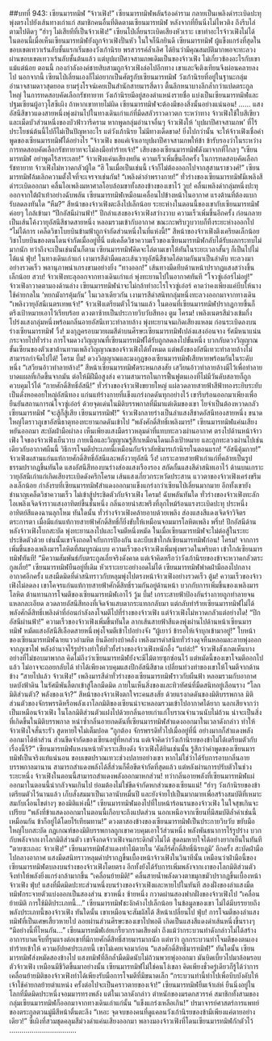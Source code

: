 ##บทที่ 943: เซียนมารทมิฬ
“จ้าวเฟิง!”
เซียนมารทมิฬพลันร้องคำราม กลายเป็นเพลิงดำระเบิดปะทุ พุ่งตรงไปยังเส้นทางเก่าแก่ สมาชิกคนอื่นที่ติดตามเซียนมารทมิฬ หลังจากที่ยืนนิ่งไม่ไหวติง ถึงรีบไล่ตามไปติดๆ
“ฮ่าๆ ไม่เสียทีที่เป็นจ้าวเฟิง!”
เซียนไป่เลี่ยนระเบิดเสียงหัวเราะ
เขาทำอะไรจ้าวเฟิงไม่ได้ ในตอนนี้เมื่อเห็นเซียนมารทมิฬยังถูกจ้าวเฟิงปั่นหัว ในใจก็นึกยินดี
เซียนมารทมิฬ ผู้แข็งแกร่งที่สุดในขอบเขตเทวาเร้นลับชั้นแรกเริ่มของวังเก้านิรย พรสวรรค์ล้ำเลิศ ได้ยินว่ามีคุณสมบัติมากพอจะทะลวงผ่านขอบเขตเทวาเร้นลับชั้นต้นแล้ว
แต่บุปผาปีศาจสามภพเดิมเป็นของจ้าวเฟิง ไม่เกี่ยวข้องอะไรกับเขาแม้แต่น้อย
ตอนนี้ กองกำลังองค์ชายสิบสามถูกจ้าวเฟิงล่อไปอีกทาง เขาและจีเติงเทียนจึงผ่อนคลายลงไป
นอกจากนี้ เซียนไป่เลี่ยนเองก็ไม่อยากเป็นศัตรูกับเซียนมารทมิฬ
วังเก้านิรยที่อยู่ในฐานะกลุ่มอำนาจสามดาวสุดยอด ยามรุ่งโรจน์เคยเป็นสำนักสายมารสี่ดาว ตื้นลึกหนาบางลึกล้ำกว่าแปดตระกูลใหญ่
ในการทดสอบคัดเลือกรัชทายาท วังเก้านิรยมีอยู่สองตำแหน่งรายชื่อ แบ่งเป็นเซียนมารทมิฬและปฐมเซียนผู้อาวุโสซีเผิง
ถ้าหากเขาทายไม่ผิด เซียนมารทมิฬจะต้องมีของสิ่งนั้นอย่างแน่นอน!
……
แสงอัสนีสีขาวแดงสายหนึ่งพุ่งผ่านไปในทางเดินเก่าแก่ที่มืดสลัวราวดาวตก
ระหว่าทาง จ้าวเฟิงใช้ใบสีเขียวและเม็ดบัวส่วนหนึ่งของบัวฟ้าวารีคราม
หากพูดกลุ่มอำนาจอื่นๆ จ้าวเฟิงให้ ‘บุปผาปีศาจสามภพ’ ที่ไร้ประโยชน์ต้นนี้ไปก็ไม่เป็นปัญหาอะไร
แต่วังเก้านิรย ไม่มีทางเด็ดขาด!
ยิ่งไปกว่านั้น จะให้จ้าวเฟิงเชื่อคำพูดของเซียนมารทมิฬได้อย่างไร
“จ้าวเฟิง ขอแค่เจ้าเอาบุปผาปีศาจสามภพให้ข้า ข้ารับรองว่าในระหว่างการทดสอบคัดเลือกรัชทายาทจะไม่ลงมือทำร้ายเจ้า!”
เสียงของเซียนมารทมิฬดังมาจากที่ไกลๆ
“เซียนมารทมิฬ อย่าพูดไร้สาระเลย!”
จ้าวเฟิงแค่นเสียงหยัน ความเร็วเพิ่มขึ้นอีกครั้ง
ในการทดสอบคัดเลือกรัชทายาท จ้าวเฟิงไม่หวาดกลัวผู้ใด
“ฮึ ในเมื่อเป็นเช่นนี้ เจ้าก็ไม่ต้องออกไปจากสุสานราชวงศ์!”
เซียนมารทมิฬล้มเลิกความตั้งใจที่จะเจรจาเช่นกัน!
“เพลิงดำอำพรางกาย!”
ทั่วร่างของเซียนมารทมิฬมีเพลิงสีดำระเบิดออกมา คลื่นไอเพลิงมหาศาลโอบล้อมขาทั้งสองข้างของเขาไว้
วูบ!
คลื่นเพลิงดำกลุ่มหนึ่งปะทุออกจากใต้ฝ่าเท้าอย่างฉับพลัน เซียนมารทมิฬเหมือนเคลื่อนไปข้างหน้าในอากาศ แรงต้านที่ต้องแบกรับลดลงทันใด
“หืม?”
สีหน้าของจ้าวเฟิงตะลึงไปเล็กน้อย ระยะห่างในตอนนี้ของเขากับเซียนมารทมิฬค่อยๆ ใกล้เข้ามา
“ปีกอัสนีผ่านฟ้า!”
ปีกลำแสงของจ้าวเฟิงสว่างวาบ ความเร็วเพิ่มขึ้นอีกครั้ง ก่อนกลายเป็นเส้นโค้งวายุอัสนีสีชาดสายหนึ่ง หลอมรวมเข้ากับอากาศ ขณะกะพริบวูบวาบก็ทิ้งระยะห่างออกไป
“ไม่ได้การ เคล็ดวิชาโบยบินข้ามฟ้าถูกจำกัดส่วนหนึ่งในที่แห่งนี้!”
สีหน้าของจ้าวเฟิงตึงเครียดเล็กน้อย
วิชาโบยบินของตนโดนจำกัดเมื่ออยู่ที่นี่ แต่เคล็ดวิชาความเร็วของเซียนมารทมิฬกลับได้รับผลกระทบไม่มากนัก
ทว่าถึงจะเป็นเช่นนั้นก็ตาม เซียนมารทมิฬคิดจะไล่ตามเขาให้ทันในระยะเวลาสั้นๆ ก็เป็นไปไม่ได้แน่
ฟุ่บ!
ในทางเดินเก่าแก่ เงามารสีดำมืดและเส้นวายุอัสนีสีชาดไล่ตามกันมาเป็นลำดับ ทะลวงมาอย่างรวดเร็ว พลานุภาพน่าเกรงขามอย่างยิ่ง
“ทางออก!”
เส้นทางมืดทึบด้านหน้าปรากฏแสงสว่างขึ้นเล็กน้อย
สวบ!
จ้าวเฟิงทะลุออกจากทางเดินเก่าแก่ พุ่งทะยานไปในอากาศทันที
“โจวซู่เอ๋อร์ไม่อยู่!”
จ้าวเฟิงกวาดตามองด้านล่าง
เซียนมารทมิฬน่าจะไม่กล้าทำอะไรโจวซู่เอ๋อร์ คาดว่าคงเพียงแค่บีบให้นางใช้ค่ายกลใน ‘หยกมังกรคุ้มกัน’
ในเวลาเดียวกัน เงามารสีดำสนิทกลุ่มหนึ่งทะลวงออกมาจากทางเดิน
“เพลิงวายุอัสนีเนตรเทพเจ้า!”
จ้าวเฟิงเตรียมตัวไว้นานแล้ว ในตอนที่เซียนมารทมิฬปรากฏกายขึ้นก็ตรึงเป้าหมายเอาไว้เรียบร้อย ดวงตาซ้ายเป็นประกายวิบวับสีทอง
ตูม โครม!
เพลิงเนตรสีม่วงเข้มกึ่งโปร่งแสงกลุ่มหนึ่งพร้อมกลิ่นอายอัสนีเทวะทำลายล้าง พุ่งทะยานจนเกิดเสียงแหลม ก่อนระเบิดลงบนร่างเซียนมารทมิฬ
วิ้ง!
มงกุฎครอบมวยผมสีดำบนศีรษะเซียนมารทมิฬเปล่งแสงอ่อนจาง รัศมีหนาแน่นกระจายไปทั่วร่าง
การโจมดวงวิญญาณที่เซียนมารทมิฬได้รับถูกลดลงไปขั้นหนึ่ง บวกกับดวงวิญญาณขั้นเซียนของตัวเขาต้านทานเพลิงวิญญาณของจ้าวเฟิงได้ทั้งหมด
แต่พลังของอัสนีเทวะทำลายล้างไม่สามารถกำจัดไปได้!
โครม บึ้ม!
ดวงวิญญาณและมงกุฎของเซียนมารทมิฬเสียหายพร้อมกันในระดับหนึ่ง
“เสวียนอ้าวทำลายล้าง!”
สีหน้าเซียนมารทมิฬตระหนกสงสัย
เสวียนอ้าวทำลายล้างมีไว้เพื่อทำลาย บาดแผลที่เกิดขึ้นจากมัน ต่อให้มีฝีมือสูงส่ง ความสามารถในการฟื้นฟูตนเองที่ไม่มีวันดับสลายก็ถูกควบคุมไว้ได้
“กายศักดิ์สิทธิ์อัสนี!”
ทั่วร่างของจ้าวเฟิงขยายใหญ่ แผ่ลวดลายสายฟ้าสีฟ้าทองระยิบระยับ เป็นดั่งหอคอยใหญ่อัสนีทอง แก่นแท้ร่างกายที่แข็งแกร่งกดดันทุกอย่างไว้
เขารีบร้อนออกมาเพียงเพื่อยืนยันสถานการณ์โจวซู่เอ๋อร์
ด้วยจุดเด่นในมิติบรรพกาลที่มีมาแต่เดิมของเขา ไยจำเป็นต้องหวาดกลัวเซียนมารทมิฬ
“จะสู้ก็สู้เสีย เซียนมารทมิฬ!”
จ้าวเฟิงกลายร่างเป็นลำแสงสีชาดอัสนีทองสายหนึ่ง ขนาดใหญ่โตราวภูเขาอัสนีธาตุทองทะยานกดดันเข้าไป
“พลังศักดิ์สิทธิ์เพลิงมาร!”
เซียนมารทมิฬแค่นเสียงหยันออกมา สะบัดฝ่ามือผ่าลง เห็นเพียงแสงมืดราวหลุมดำที่แทบทะลวงผ่านอากาศ ตรงไปด้านหน้าจ้าวเฟิง
ใจของจ้าวเฟิงเย็นวาบ กายเนื้อและวิญญาณรู้สึกเหมือนโดนเล็งเป้าหมาย และถูกทะลวงผ่านไปเช่นเดียวกับอากาศผืนนี้
วิธีการโจมตีประเภทนี้เหมือนกับจ้าวลัทธิมารเก้านิรยในตอนแรก!
“อัสนีคุ้มกาย!”
จ้าวเฟิงผสานแก่นแท้กายศักดิ์สิทธิ์อัสนีและพลังวายุอัสนี
วิ้ง!
เกราะลายสายฟ้าเก่าแก่ที่คล้ายเป็นรูปธรรมปรากฏขึ้นทันใด แสงอัสนีสีทองบนร่างส่องแสงเรืองรอง สกัดกั้นแสงสีดำสนิทเอาไว้
ด้านบนเกราะวายุอัสนีเก่าแก่เกิดเสียงระเบิดดังครึกโครม เส้นแสงเกี่ยวกระหวัดประสาน
แววตาของจ้าวเฟิงเคร่งขรึมลงเล็กน้อย กำลังรบที่เซียนมารทมิฬสำแดงออกมาแข็งแกร่งกว่าเซียนไป่เลี่ยนมากมาย
อีกทั้งเขายังชำนาญเคล็ดวิชาความเร็ว ไม่เข้าสู้ประชิดตัวกับจ้าวเฟิง
โครม!
ฉับพลันทันใด ทั่วร่างของจ้าวเฟิงทะลักไอเพลิงเจิดจ้าราวแสงอาทิตย์ขึ้นชั้นหนึ่ง กลิ่นอายน่าสะพรึงที่ลุกไหม้ร้อนแรงระเบิดปะทุ ประหนึ่งอาทิตย์สีแดงฉานลุกโหม
ทันใดนั้น
ทั่วร่างจ้าวเฟิงคล้ายอาบด้วยเพลิง ส่องแสงสีแดงเจิดจ้าวิจิตรตระการตา เมื่อมีแก่นแท้กายสายฟ้าศักดิ์สิทธิ์ก็ยิ่งขับให้เหมือนจอมมารโลหิตเพลิง
พรึ่บ!
ปีกอัสนีด้านหลังจ้าวเฟิงโบกสะบัด พุ่งทะยานลงไปและโจมตีหนึ่งหมัด
ในเมื่อเซียนมารทมิฬจะไม่ต่อสู้ในระยะประชิดตัวด้วย เช่นนั้นเขาจึงถอดใจกับการป้องกัน และบีบเข้าใกล้เซียนมารทมิฬก่อน!
โครม!
จากการเพิ่มขึ้นของเพลิงมารโลหิตที่สมบูรณ์แบบ ความเร็วของจ้าวเฟิงเพิ่มพุ่งพรวดในพริบตา เข้าใกล้เซียนมารทมิฬทันที!
“มีความสัมพันธ์กับตระกูลเถี่ยจริงดังคาด แต่เจ้าคิดหรือว่าวังเก้านิรยของข้าจะหวาดกลัวตระกูลเถี่ย!”
เซียนมารทมิฬยืนอยู่ที่เดิม หัวเราะเยาะอย่างอดไม่ได้
เซียนมารทมิฬฟาดฝ่ามือลงไปกลางอากาศอีกครั้ง แสงมืดมิดที่ดำสนิทราวกับหลุมพุ่งไปตรงหน้าจ้าวเฟิงอย่างรวดเร็ว
ตู้ม!
ความเร็วของจ้าวเฟิงไม่ลดลง เขาโคจรแก่นแท้กายสายฟ้าศักดิ์สิทธิ์รวมกันอยู่ด้านหน้า บวกกับการเพิ่มขึ้นของเพลิงมารโลหิต ต้านทานการโจมตีของเซียนมารทมิฬเอาไว้
วู้ม บึ้ม!
เกราะสายฟ้าป้องกันร่างกายถูกทำลายจนแหลกละเอียด ลวดลายอัสนีสีทองที่เจิดจ้าแสบตากระแทกกลับมา แต่กลับทำร้ายเซียนมารทมิฬไม่ได้
พลังศักดิ์สิทธิ์เพลิงดำที่อ่อนกำลังลงโจมตีไปที่ร่างของจ้าวเฟิง
แต่จ้าวเฟิงไม่หวาดกลัวแต่อย่างใด!
“ปีกอัสนีผ่านฟ้า!”
ความเร็วของจ้าวเฟิงเพิ่มขึ้นทันใด ลากเส้นสายฟ้าสีแดงพุ่งผ่านไปด้านหน้าเซียนมารทมิฬ หมัดแสงอัสนีสีเลือดสายหนึ่งพุ่งโจมตีเข้าไปอย่างจัง
“ผู้เยาว์ ข้ารอให้เจ้าบุกเข้ามาอยู่!”
ใบหน้าของเซียนมารทมิฬฉายแววอำมหิต ยินดีอย่างบ้าคลั่ง เพลิงมารดำสนิททั่วร่างดุจหืนหลอมละลายพุ่งออกจากภูเขาไฟ
พลังอำนาจไร้รูปร่างทำให้ทั่วทั้งร่างของจ้าวเฟิงหนักอึ้ง
“แย่ล่ะ!”
จ้าวเฟิงสังเกตเห็นบางอย่างที่ไม่ชอบมาพากล คิดไม่ถึงว่าเซียนมารทมิฬยังจะมีไม้ตายซุกซ่อนไว้
แต่หมัดนี้ของเขาโจมตีออกไปแล้ว ไม่อาจจะถอยกลับได้ ทำได้เพียงควบคุมแสงปีกอัสนีสีชาด เปลี่ยนท่วงท่าของเขาให้โจมตีจากด้านข้าง
“สายไปแล้ว จ้าวเฟิง!”
เพลิงมารสีดำทั่วร่างของเซียนมารทมิฬราวกับผืนฟ้า หลอมรวมกับอากาศ บดบังฟ้าดิน ในรัศมีพันลี้ตกเข้าสู่โลกมืดมิด ภายในเห็นสิ่งของและทิวทัศน์ที่มืดสนิทอยู่เลือนราง
“โลกมิติส่วนตัว? พลังของเจ้า?”
สีหน้าของจ้าวเฟิงตกใจระคนสงสัย
ด้วยแรงกดดันของมิติบรรพกาล มิติส่วนตัวของจักรพรรดิหรือพลังเงาโลกมิติของเซียนน่าจะหลอมรวมเข้าไปอากาศได้ยาก
นอกเสียจากว่าเป็นเหมือนจ้าวเฟิง ในโลกมิติส่วนตัวแฝงไปด้วยกลิ่นอายเก่าแก่โบราณจำนวนนับไม่ถ้วน น่าจะเป็นสิ่งที่เกิดขึ้นในมิติบรรพกาล
หนำซ้ำกลิ่นอายกดดันที่เซียนมารทมิฬสำแดงออกมาในเวลาดังกล่าว ทำให้จ้าวเฟิงใจสั่นระรัว สูดหายใจไม่เต็มปอด
“ถูกต้อง จักรพรรดิทั่วไปเมื่ออยู่ที่นี่ อย่างมากก็สำแดงพลังออกมาได้ห้าส่วน ส่วนขีดจำกัดของเซียนอยู่ที่หกส่วน แต่เจ้าคิดว่าวังเก้านิรยของข้าไม่ได้เตรียมตัวกับเรื่องนี้รึ?”
เซียนมารทมิฬแหงนหน้าหัวเราะเสียงดัง
จ้าวเฟิงได้ยินเช่นนั้น รู้สึกว่าคำพูดของเซียนมารทมิฬเป็นจริงแท้แน่นอน ขอบเขตปราณเทวะช่วงปลายอย่างเขา หากไม่ใช่ว่าได้รับการอาบกลิ่นอายบรรพกาลมานาน สามารถสำแดงพลังได้สี่ส่วนก็คือขีดจำกัดที่สุดแล้ว
แต่หลังผ่านการปรับตัวในช่วงระยะหนึ่ง จ้าวเฟิงในตอนนี้สามารถสำแดงพลังออกมาหกส่วน!
ทว่ากลิ่นอายพลังที่เซียนมารทมิฬแผ่ออกมาในตอนนี้น่ากลัวจนเกินไป ย่อมต้องไม่ใช่ขีดจำกัดหกส่วนของเซียนแน่!
“ฮ่าๆ วังเก้านิรยของข้าเตรียมตัวไว้นานแล้ว เก็บสั่งสมมาเป็นเวลานับหมื่นปี และยังจ่ายไปเป็นมากมายเพื่อสร้างสมบัติที่เหมาะสมกับเงื่อนไขต่างๆ ของมิติแห่งนี้!”
เซียนมารทมิฬมองไปที่ใบหน้าร้อนรนของจ้าวเฟิง ในใจสุขเกินจะเปรียบ
“พลังที่ข้าแสดงออกมาในตอนนี้เกือบจะถึงแปดส่วน นอกเหนือจากเซียนที่มีสมบัติล้ำค่าเช่นนี้เหมือนกัน ข้าก็อยู่ได้โดยไร้เทียมทาน!”
ดวงตาสองข้างของเซียนมารทมิฬเป็นประกายวิบวับ ขยับมือใหญ่โบกสะบัด กฎเกณฑ์ของมิติบรรพกาลถูกเขาควบคุมเอาไว้ส่วนหนึ่ง
พลังพันธนาการไร้รูปร่าง บวกกับพลังจากเงาโลกมิติส่วนตัว เขาจึงกดจ้าวเฟิงจนกระดิกตัวไม่ได้ สูดลมหายใจได้อย่างยากเย็นในทันที
“ตายซะเถอะ จ้าวเฟิง!”
เซียนมารทมิฬสำแดงท่าไม้ตายใน ‘คัมภีร์ศักดิ์สิทธิ์นิรยภูมิ’ อีกครั้ง สะบัดฝ่ามือไปกลางอากาศ
แสงมืดสนิทราวหลุมดำปรากฏขึ้นเบื้องหน้าจ้าวเฟิงในวินาทีนั้น
เหมือนว่าฝ่ามือนี้ของเซียนมารทมิฬตบลงบนร่างของจ้าวเฟิงโดยตรง อีกทั้งยังได้รับการเพิ่มพลังจากเงาของโลกมิติส่วนตัว จึงทำให้พลังยิ่งแกร่งกล้ามากขึ้น
“เคลื่อนย้ายมิติ!”
คลื่นสายน้ำพลังดวงตาขมุกขมัวปรากฏขึ้นเบื้องหน้าจ้าวเฟิง
ฟุ่บ!
แสงที่มืดมิดปะทะส่วนหนึ่งบนร่างของจ้าวเฟิงและหายไปในทันที
สองฝั่งของลำแสงมืดทมิฬกระจายตัวแบ่งออกเป็นสองส่วน ขวาหนึ่ง ซ้ายหนึ่ง กวาดผ่านสองฟากฝั่งของจ้าวเฟิงไป
“เคลื่อนย้ายมิติ การใช้มิติประเภทนี้…”
เซียนมารทมิฬชะงักค้างไปเล็กน้อย
ในข้อมูลของเขา ไม่ได้มีบรรยายถึงพลังประเภทนี้ของจ้าวเฟิง
ทันใดนั้น เขาเหมือนจะสัมผัสได้ สีหน้าเปลี่ยนไป
ฟุ่บ!
การโจมตีของลำแสงทมิฬที่เป็นเศษเสี้ยวหายไป ลอยผ่านส่วนศีรษะของเขาไปพอดี เกิดเป็นแสงสีแดงดำเส้นหนึ่งขึ้นรางๆ
“มีอย่างนี้ที่ไหนกัน…”
เซียนมารทมิฬเอ่ยเกรี้ยวกราดเสียงต่ำ ถึงแม้ว่ากระบวนท่าดังกล่าวไม่ได้สร้างอาการบาดเจ็บที่รุนแรงต่อเขาที่มีกายศักดิ์สิทธิ์สายมารมากนัก
แต่ทว่า ถูกกระบวนท่าโจมตีของตนเองทำร้ายเข้าให้ ความอัปยศประเภทนี้ เขาไม่เคยเจอมาก่อน
“แสงศักดิ์สิทธิ์มารทมิฬ!”
ทันใดนั้น เซียนมารทมิฬส่งหมัดสองข้างไป แสงทมิฬที่ลึกล้ำมืดมิดนับไม่ถ้วนพวยพุ่งออกมา มันบิดเบี้ยวไปมาล้อมรอบตัวจ้าวเฟิง เหมือนมีชีวิตขึ้นมาอย่างนั้น
เซียนมารทมิฬไม่ใช่คนโง่เขลา คิดเพียงชั่วครู่เดียวก็รู้ได้ว่าการเคลื่อนย้ายมิติของจ้าวเฟิงทำได้เพียงรับมือการโจมตีที่มีขนาดเล็ก
“กระบวนท่านี้ทำไปเพื่อบีบบังคับให้เจ้าใช้ค่ายกลย้ายตำแหน่ง ครั้งต่อไปจะเป็นคราวตายของเจ้า!”
เซียนมารทมิฬยิ้มเจ้าเล่ห์ ยืนนิ่งอยู่ในโลกที่มืดมิดประหนึ่งจอมมารทรงพลัง
แต่ในเวลาดังกล่าว ตำหนักของมรดกสวรรค์ สมาชิกทั้งสามของกลุ่มเซียนมารทมิฬก็ออกมาจากทางเดินเก่าแก่นั้น
“แข็งแกร่งเหลือเกิน!”
ปรมาจารย์ศาสตร์การแพทย์ของตระกูลตวนมู่มีสีหน้าตื่นตะลึง
“เหอะ จุดจบของคนที่ดูแคลนวังเก้านิรยของข้ามีเพียงแค่ตายอย่างเดียว!”
ซีเผิงที่สวมชุดคลุมสีม่วงดำแค่นเสียงออกมา พลางมองจ้าวเฟิงที่โดนเซียนมารทมิฬกักตัวไว้
……………………………

